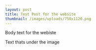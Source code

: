 ```yaml
---
layout: post
title: Test Post for the website
thumbnail: /images/uploads/750x1120.png
---
```

Body text for the webiste

Text thats under the image
